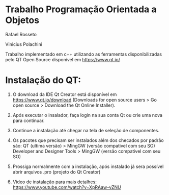 # Trabalho Programação Orientada a Objetos


Rafael Rosseto

Vinicius Polachini



Trabalho implementado em c++ utilizando as ferramentas disponibilizadas pelo QT Open Source disponível em https://www.qt.io/


# Instalação do QT:

1. O download da IDE Qt Creator está disponível em https://www.qt.io/download (Downloads for open source users > Go open source > Download the Qt Online Installer).

2. Após executar o insalador, faça login na sua conta Qt ou crie uma nova para continuar.

3. Continue a instalação até chegar na tela de seleção de componentes.

4. Os pacotes que precisam ser instalados além dos checados por padrão são:
    QT (ultima versão) > MingGW (versão compativel com seu SO)
    Developer and Designer Tools > MingGW (versão compativel com seu SO)
    
5. Prossiga normalmente com a instalação, após instalado já sera possível abrir arquivos .pro (projeto do Qt Creator)

6. Video de instalação para mais detalhes: https://www.youtube.com/watch?v=XpRAaw-vZNU
